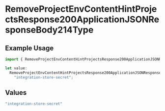 # RemoveProjectEnvContentHintProjectsResponse200ApplicationJSONResponseBody214Type

## Example Usage

```typescript
import { RemoveProjectEnvContentHintProjectsResponse200ApplicationJSONResponseBody214Type } from "@vercel/sdk/models/operations/removeprojectenv.js";

let value:
  RemoveProjectEnvContentHintProjectsResponse200ApplicationJSONResponseBody214Type =
    "integration-store-secret";
```

## Values

```typescript
"integration-store-secret"
```